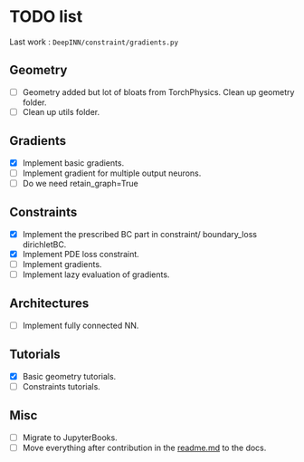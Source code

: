 # TODO list

Last work : `DeepINN/constraint/gradients.py`
## Geometry
- [ ] Geometry added but lot of bloats from TorchPhysics. Clean up geometry folder.
- [ ] Clean up utils folder.
## Gradients
- [x] Implement basic gradients.
- [ ] Implement gradient for multiple output neurons.
- [ ] Do we need retain_graph=True

## Constraints
- [X]  Implement the prescribed BC part in constraint/ boundary_loss dirichletBC.
- [X] Implement PDE loss constraint.
- [ ] Implement gradients.
- [ ] Implement lazy evaluation of gradients.

## Architectures
- [ ]  Implement fully connected NN.

## Tutorials
- [x] Basic geometry tutorials.
- [ ] Constraints tutorials.

## Misc
- [ ] Migrate to JupyterBooks. 
- [ ] Move everything after contribution in the [readme.md](readme.md) to the docs.